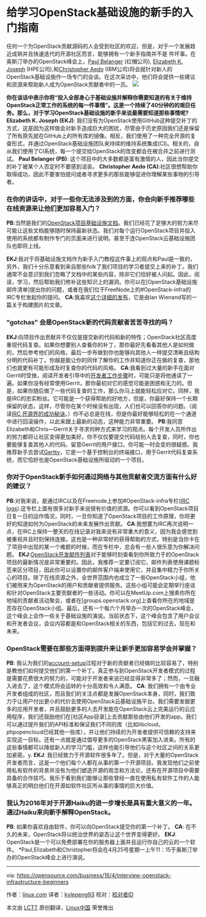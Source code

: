给学习OpenStack基础设施的新手的入门指南
===========================================================

任何一个为OpenStack贡献源码的人会受到社区的欢迎，但是，对于一个发展趋近成熟并且快速迭代的开源社区而言，能够拥有一个新手指南并不是
件坏事。在奥斯汀举办的OpenStack峰会上，[Paul Belanger][1] (红帽公司), [Elizabeth K. Joseph][2] (HPE公司),和[Christopher Aedo][3] (IBM公司)将会就针对新人的OpenStack基础设施作一场专门的会谈。在这次采访中，他们将会提供一些建议和资源来帮助新人成为OpenStack贡献者中的一员。
![](https://opensource.com/sites/default/files/images/life/Interview%20banner%20Q%26A.png)

**你在谈话中表示你将“投入全部身心于基础设施并解释你需要知道的有关于维持OpenStack正常工作的系统的每一件事情”。这是一个持续了40分钟的的艰巨任务。那么，对于学习OpenStack基础设施的新手来说最需要知道那些事情呢?**
**Elizabeth K. Joseph (EKJ)**: 我们没有为OpenStack使用GitHub这种提交补丁的方式，这是因为这样做会对新手造成巨大的困扰，尽管由于历史原因我们还是保留了所有原先就在GitHub上的所有库的镜像。相反，我们使用了一种完全开源的复查形式，并通过OpenStack基础设施团队来持续的维持系统集成(CI)。相关的，自从我们使用了CI系统，每一个提交给OpenStack的改变都会在被合并之前进行测试。
**Paul Belanger (PB)**: 这个项目中的大多数都是富有激情的人，因此当你提交的补丁被某个人否定时不要感到沮丧。
**Christopher Aedo (CA)**:社区很想帮助你取得成功，因此不要害怕提问或者寻求更多的那些能够促进你理解某些事物的引导者。

### 在你的讲话中，对于一些你无法涉及到的方面，你会向新手推荐哪些在线资源来让他们更加容易入门？
**PB**:当然是我们的[OpenStack项目基础设施文档][5]。我们已经花了足够大的努力来尽可能让这些文档能够随时保持最新状态。我们对每个运行OpenStack项目并投入使用的系统都有制作专门的页面来进行说明。甚至于连OpenStack云基础设施团队也即将上线。

**EKJ**:我对于将基础设施文档作为新手入门教程这件事上的观点和Paul是一致的，另外，我们十分乐意看到来自那些folk了我们项目的学习者提交上来的补丁。我们通常不会意识到我们忽略了文档中的某些内容，除非它们恰好被人问起。因此，阅读，学习，然后帮助我们修补这些知识上的漏洞。你可以在[OpenStack基础设施邮件清单]提出你的问题，或者在我们位于FreeNode上的#OpenStack-infra的IRC专栏发起你的提问。
**CA**:我喜欢[这个详细的发布][7]，它是由Ian Wienand写的一篇关于构建图片的文章。
### "gotchas" 会是OpenStack新的代码贡献者苦苦寻找的吗？
**EKJ**:向项目作出贡献并不仅仅是提交新的代码和新的特性；OpenStack社区高度重视代码复查。如果你想要别人查看你的补丁，那你最好先看看其他人是如何做的，然后参考他们的风格，最后一步布做到你也能够向其他人一样提交清晰且结构分明的代码补丁。你越是能让你的同伴了解你的工作并知道你正在做的复查，那他们也就更有可能形成及时复查你的代码的风格。
**CA**:我看到过大量的新手在面对Gerrit时受挫，阅读开发者引导中的[开发者工作步骤][9]时，可能只是将他通读了一遍。如果你没有经常使用Gerrit，那你最初对它的感觉可能是困惑和无力的。但是，如果你随后做了一些代码复查的工作，那么你马上就能轻松应对它。同样，我是IRC的忠实粉丝。它可能是一个获得帮助的好地方，但是，你最好保持一个长期保留的状态，这样，尽管你在某个时候没有出现，人们也可以回答你的问题。（阅读[IRC,开源界的成功秘诀][10]。）你不必总是在线，但是你最好能够轻松的在一个通道中进行回滚操作，以此来跟上最新的动态，这种能力非常重要。
**PB**:我同意Elizabeth和Chris—Gerrit关于寻求何种方式来学习的观点。每个开发人员所作出的努力都将让社区变得更加美好。你不仅仅要提交代码给别人去复查，同时，你也要能够复查其他人的代码。留意Gerrit的用户接口，你可能一时会变的很疑惑。我推荐新手去尝试[Gertty][11]，它是一个基于控制台的终端接口，用于Gerrit代码复查系统，而它恰好也是OpenStack基础设施所驱动的一个项目。
### 你对于OpenStack新手如何通过网络与其他贡献者交流方面有什么好的建议？
**PB**:对我来说，是通过IRC以及在Freenode上参加#OpenStack-infra专栏([IRC logs][12]).这专栏上面有很多对新手来说很有价值的资源。你可以看到OpenStack项目日复一日的运作情况，同时，一旦你知道了OpenStack项目的工作原理，你将更好的知道如何为OpenStack的未来发展作出贡献。
**CA**:我想要为IRC再次说明一点，在IRC上保持一整天的在线记录对我来说有非常重大的意义，因为我会感觉到被重视并且时刻保持连接。这也是一种非常好的获得帮助的方式，特别是当你卡在了项目中出现的某一个难题的时候，而在专栏中，总会有一些人很乐意为你解决问题。
**EKJ**:[OpenStack开发邮件列表][13]对于能够时刻查看到你所致力于的OpenStack项目的最新情况是非常重要的。因此，我推荐一定要订阅它。邮件列表使用课题标签来区分项目，因此你可以设置你的邮件客户端来使用它，并且集中精力于你所关心的项目。除了在线资源之外，全世界范围内也成立了一些OpenStack小组，他们被用来为OpenStack的用户和贡献者提供服务。这些小组可能会定期举行座谈和针对OpenStack主要贡献者的一些活动。你可以在MeetUp.com上搜素你所在地域的贡献者活动聚会，或者在[groups.openstack.org]上查看你所在的地域是否存在OpenStack小组。最后，还有一个每六个月举办一次的OpenStack峰会，这个峰会上会作一些关于基础设施的演说。当前状态下，这个峰会包含了用户会议和开发者会议，会议内容都是和OpenStack相关的东西，包括它的过去，现在和未来。
### OpenStack需要在那些方面得到提升来让新手更加容易学会并掌握？
**PB**: 我认为我们的[account-setup][16]过程对于新的贡献者已经做的比较容易了，特别是教他们如何提交他们的第一个补丁。真正参与到OpenStack开发者模式的过程是需要花费很大的努力的，可能对于开发者来说已经显得非常多了；然而，一旦融入进去了，这个模式将会运转的十分高效和令人满意。
**CA**: 我们拥有一个由专业开发者组成的社区，而且我们的关注点都是发展OpenStack本身，同时，我们致力于让用户付出更小的代价去使用OpenStack云基础设施平台。我们需要发掘更多的应用开发者，并且鼓励更多的人去开发能在OpenStack云上完美运行的云应用程序，我们还鼓励他们在[社区App目录]上去贡献那些由他们开发的app。我们可以通过提升我们的API标准和保证我们不同的库（比如libcloud，phpopencloud已经其他一些库），并让他们持续的为开发者提供可信赖的支持来实现这一目标。还有一点就是通过倡导更多的OpenStack黑客加入进来。所有的这些事情都可以降低新人的学习门槛，这样也能引导他们与这个社区之间的关系更加紧密。y.
**EKJ**: 我已经致力于开源软件很多年了。但是，对于大量的OpenStack开发者而言，这是一个他们每个人都在从事的第一个开源项目。我发现他们之前使用私有软件的背景并没有为他们塑造开源的观念和方法论，还有在开源项目中需要具备的合作技巧。我乐于看到我们能够让那些曾经一直在使用私有软件工作的人能够真正的明白他们在开源如软件社区所从事的事情的巨大价值。
### 我认为2016年对于开源Haiku的进一步增长是具有重大意义的一年。通过Haiku来向新手解释OpenStack。
**PB**: 如果你喜欢自由软件，你可以向OpenStack提交你的第一个补丁。
**CA**:	在不久的未来，OpenStack将以统治世界的姿态让这个世界变得更好。
**EKJ**: OpenStack是一个可以免费部署在你的服务器上面并且运行你自己的云的一个软件。
*Paul,Elizabeth和Christopher将会在4月25号星期一上午11：15于奥斯汀举办的OpenStack峰会上进行演说。

------------------------------------------------------------------------------

via: https://opensource.com/business/16/4/interview-openstack-infrastructure-beginners

作者：[linux.com][a]
译者：[kylepeng93](https://github.com/kylepeng93)
校对：[校对者ID](https://github.com/校对者ID)

本文由 [LCTT](https://github.com/LCTT/TranslateProject) 原创翻译，[Linux中国](https://linux.cn/) 荣誉推出

[a]: http://rikkiendsley.com/
[1]: https://twitter.com/pabelanger
[2]: https://twitter.com/pleia2
[3]: https://twitter.com/docaedo
[4]: https://www.openstack.org/summit/austin-2016/summit-schedule/events/7337
[5]: http://docs.openstack.org/infra/system-config/
[6]: http://lists.openstack.org/cgi-bin/mailman/listinfo/openstack-infra
[7]: https://www.technovelty.org/openstack/image-building-in-openstack-ci.html
[8]: https://code.google.com/p/gerrit/
[9]: http://docs.openstack.org/infra/manual/developers.html#development-workflow
[10]: https://developer.ibm.com/opentech/2015/12/20/irc-the-secret-to-success-in-open-source/
[11]: https://pypi.python.org/pypi/gertty
[12]: http://eavesdrop.openstack.org/irclogs/%23openstack-infra/
[13]: http://lists.openstack.org/cgi-bin/mailman/listinfo/openstack-dev
[14]: https://groups.openstack.org/
[15]: https://www.openstack.org/summit/
[16]: http://docs.openstack.org/infra/manual/developers.html#account-setup
[17]: https://apps.openstack.org/
[18]: https://www.openstack.org/summit/austin-2016/summit-schedule/events/7337
